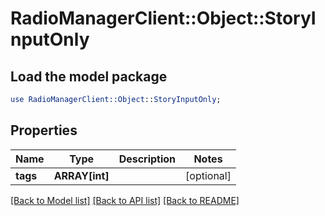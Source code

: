 # RadioManagerClient::Object::StoryInputOnly

## Load the model package
```perl
use RadioManagerClient::Object::StoryInputOnly;
```

## Properties
Name | Type | Description | Notes
------------ | ------------- | ------------- | -------------
**tags** | **ARRAY[int]** |  | [optional] 

[[Back to Model list]](../README.md#documentation-for-models) [[Back to API list]](../README.md#documentation-for-api-endpoints) [[Back to README]](../README.md)


